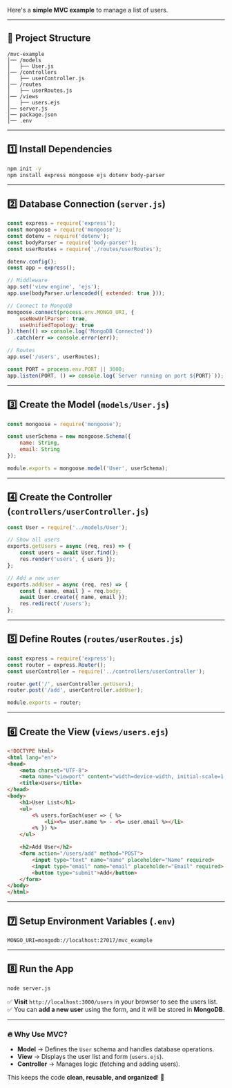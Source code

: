 Here's a **simple MVC example** to manage a list of users.

---

## **📁 Project Structure**

```
/mvc-example
│── /models
│   ├── User.js
│── /controllers
│   ├── userController.js
│── /routes
│   ├── userRoutes.js
│── /views
│   ├── users.ejs
│── server.js
│── package.json
│── .env
```

---

## **1️⃣ Install Dependencies**

```sh
npm init -y
npm install express mongoose ejs dotenv body-parser
```

---

## **2️⃣ Database Connection (`server.js`)**

```javascript
const express = require('express');
const mongoose = require('mongoose');
const dotenv = require('dotenv');
const bodyParser = require('body-parser');
const userRoutes = require('./routes/userRoutes');

dotenv.config();
const app = express();

// Middleware
app.set('view engine', 'ejs');
app.use(bodyParser.urlencoded({ extended: true }));

// Connect to MongoDB
mongoose.connect(process.env.MONGO_URI, {
    useNewUrlParser: true,
    useUnifiedTopology: true
}).then(() => console.log('MongoDB Connected'))
  .catch(err => console.error(err));

// Routes
app.use('/users', userRoutes);

const PORT = process.env.PORT || 3000;
app.listen(PORT, () => console.log(`Server running on port ${PORT}`));
```

---

## **3️⃣ Create the Model (`models/User.js`)**

```javascript
const mongoose = require('mongoose');

const userSchema = new mongoose.Schema({
    name: String,
    email: String
});

module.exports = mongoose.model('User', userSchema);
```

---

## **4️⃣ Create the Controller (`controllers/userController.js`)**

```javascript
const User = require('../models/User');

// Show all users
exports.getUsers = async (req, res) => {
    const users = await User.find();
    res.render('users', { users });
};

// Add a new user
exports.addUser = async (req, res) => {
    const { name, email } = req.body;
    await User.create({ name, email });
    res.redirect('/users');
};
```

---

## **5️⃣ Define Routes (`routes/userRoutes.js`)**

```javascript
const express = require('express');
const router = express.Router();
const userController = require('../controllers/userController');

router.get('/', userController.getUsers);
router.post('/add', userController.addUser);

module.exports = router;
```

---

## **6️⃣ Create the View (`views/users.ejs`)**

```html
<!DOCTYPE html>
<html lang="en">
<head>
    <meta charset="UTF-8">
    <meta name="viewport" content="width=device-width, initial-scale=1.0">
    <title>Users</title>
</head>
<body>
    <h1>User List</h1>
    <ul>
        <% users.forEach(user => { %>
            <li><%= user.name %> - <%= user.email %></li>
        <% }) %>
    </ul>

    <h2>Add User</h2>
    <form action="/users/add" method="POST">
        <input type="text" name="name" placeholder="Name" required>
        <input type="email" name="email" placeholder="Email" required>
        <button type="submit">Add</button>
    </form>
</body>
</html>
```

---

## **7️⃣ Setup Environment Variables (`.env`)**

```
MONGO_URI=mongodb://localhost:27017/mvc_example
```

---

## **8️⃣ Run the App**

```sh
node server.js
```

✅ **Visit** `http://localhost:3000/users` in your browser to see the users list.  
✅ You can **add a new user** using the form, and it will be stored in **MongoDB**.

---

### **🔥 Why Use MVC?**

- **Model** → Defines the `User` schema and handles database operations.
- **View** → Displays the user list and form (`users.ejs`).
- **Controller** → Manages logic (fetching and adding users).

This keeps the code **clean, reusable, and organized**! 🚀
